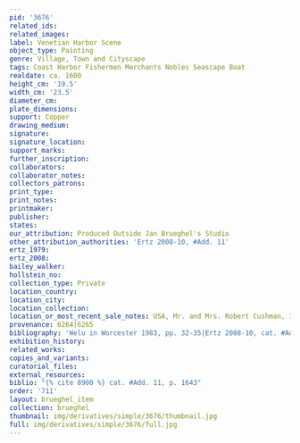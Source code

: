 ```yaml
---
pid: '3676'
related_ids: 
related_images: 
label: Venetian Harbor Scene
object_type: Painting
genre: Village, Town and Cityscape
tags: Coast Harbor Fishermen Merchants Nobles Seascape Boat
realdate: ca. 1600
height_cm: '19.5'
width_cm: '23.5'
diameter_cm: 
plate_dimensions: 
support: Copper
drawing_medium: 
signature: 
signature_location: 
support_marks: 
further_inscription: 
collaborators: 
collaborator_notes: 
collectors_patrons: 
print_type: 
print_notes: 
printmaker: 
publisher: 
states: 
our_attribution: Produced Outside Jan Brueghel's Studio
other_attribution_authorities: 'Ertz 2008-10, #Add. 11'
ertz_1979: 
ertz_2008: 
bailey_walker: 
hollstein_no: 
collection_type: Private
location_country: 
location_city: 
location_collection: 
location_or_most_recent_sale_notes: USA, Mr. and Mrs. Robert Cushman, 1983
provenance: 6264|6265
bibliography: 'Welu in Worcester 1983, pp. 32-35|Ertz 2008-10, cat. #Add. 11, p. 1643'
exhibition_history: 
related_works: 
copies_and_variants: 
curatorial_files: 
external_resources: 
biblio: "{% cite 8900 %} cat. #Add. 11, p. 1643"
order: '711'
layout: brueghel_item
collection: brueghel
thumbnail: img/derivatives/simple/3676/thumbnail.jpg
full: img/derivatives/simple/3676/full.jpg
---
```

